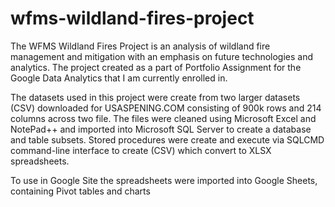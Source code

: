 # wfms-wildland-fires-project
The WFMS Wildland Fires Project is an analysis of wildland fire management and mitigation with an emphasis on future technologies and analytics. The project created as a part of Portfolio Assignment for the Google Data Analytics that I am currently enrolled in.   

The datasets used in this project were create from two larger datasets (CSV) downloaded for USASPENING.COM consisting of 900k rows and 214 columns across two file. The files were cleaned using Microsoft Excel and NotePad++ and imported into Microsoft SQL Server to create a database and table subsets. Stored procedures were create and execute via SQLCMD command-line interface to create (CSV) which convert to XLSX spreadsheets.

To use in Google Site the spreadsheets were imported into Google Sheets, containing Pivot tables and charts